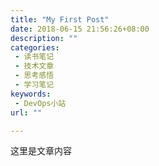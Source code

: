 ```yaml
---
title: "My First Post"
date: 2018-06-15 21:56:26+08:00
description: ""
categories:
 - 读书笔记
 - 技术文章
 - 思考感悟
 - 学习笔记
keywords:
 - DevOps小站
url: ""

---
```


 

这里是文章内容